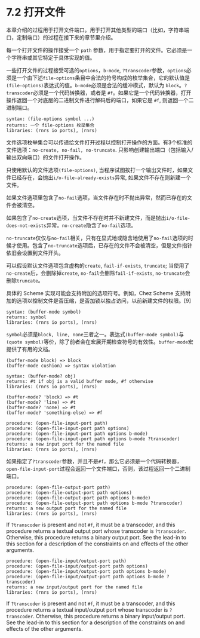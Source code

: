 # 7.2 打开文件

本章介绍的过程用于打开文件端口。用于打开其他类型的端口（比如，字符串端口，定制端口）的过程在接下来的章节里介绍。

每一个打开文件的操作接受一个 `path` 参数，用于指定要打开的文件。它必须是一个字符串或其它特定于具体实现的值。

一些打开文件的过程接受可选的`options`，`b-mode`, `?transcoder`参数，`options`必须是一个由下述`file-options`条目中合法的符号构成的枚举集合，它的默认值是 `(file-options)`表达式的值。`b-mode`必须是合法的缓冲模式，默认为 `block`。`?transcoder`必须是一个代码转换器，或者是 `#f`。如果它是一个代码转换器，打开操作返回一个对底层的二进制文件进行解码后的端口，如果它是 `#f`, 则返回一个二进制端口。

```
syntax: (file-options symbol ...) 
returns: 一个 file-options 枚举集合
libraries: (rnrs io ports), (rnrs)
```

文件选项枚举集合可以传递给文件打开过程以控制打开操作的方面。有3个标准的文件选项：`no-create, no-fail, no-truncate`. 只影响创建输出端口（包括输入/输出双向端口）的文件打开操作。

只使用默认的文件选项`(file-options)`, 当程序试图挨打一个输出文件时，如果文件已经存在，会抛出`i/o-file-already-exists`异常, 如果文件不存在则新建一个文件。

如果文件选项里包含了`no-fail`选项，当文件存在时不抛出异常，然而已存在的文件会被清空。

如果包含了`no-create`选项，当文件不存在时并不新建文件，而是抛出`i/o-file-does-not-exists`异常。`no-create`隐含了`no-fail`选项。

`no-truncate`仅仅与`no-fail`相关，只有在显式地或隐含地使用了`no-fail`选项的时候才使用。包含了`no-truncate`选项后，已存在的文件不会被清空，但是文件指针依旧会设置到文件开头。

可以假设默认文件选项包含虚构的`create`, `fail-if-exists`, `truncate`; 当使用了 `no-create`后，会删除掉`create`, `no-fail`会删除`fail-if-exists`, `no-truncate`会删除`truncate`。

具体的 Scheme 实现可能会支持附加的选项符号。例如，Chez Scheme 支持附加的选项以控制文件是否压缩，是否加锁以独占访问，以前新建文件的权限。[9]

```
syntax: (buffer-mode symbol) 
returns: symbol 
libraries: (rnrs io ports), (rnrs)
```

`symbol`必须是`block, line, none`三者之一。表达式`(buffer-mode symbol)`与`(quote symbol)`等价，除了前者会在宏展开期检查符号的有效性。`buffer-mode`宏提供了有用的文档。

```
(buffer-mode block) => block
(buffer-mode cushion) => syntax violation
```

```
syntax: (buffer-mode? obj) 
returns: #t if obj is a valid buffer mode, #f otherwise 
libraries: (rnrs io ports), (rnrs)

(buffer-mode? 'block) => #t
(buffer-mode? 'line) => #t
(buffer-mode? 'none) => #t
(buffer-mode? 'something-else) => #f
```

```
procedure: (open-file-input-port path) 
procedure: (open-file-input-port path options) 
procedure: (open-file-input-port path options b-mode) 
procedure: (open-file-input-port path options b-mode ?transcoder) 
returns: a new input port for the named file 
libraries: (rnrs io ports), (rnrs)
```

如果指定了`?transcoder`参数，并且不是`#f`，那么它必须是一个代码转换器，`open-file-input-port`过程会返回一个文件端口，否则，该过程返回一个二进制端口。

```
procedure: (open-file-output-port path) 
procedure: (open-file-output-port path options) 
procedure: (open-file-output-port path options b-mode) 
procedure: (open-file-output-port path options b-mode ?transcoder) 
returns: a new output port for the named file 
libraries: (rnrs io ports), (rnrs)
```

If `?transcoder` is present and not `#f`, it must be a transcoder, and this procedure returns a textual output port whose transcoder is `?transcoder`. Otherwise, this procedure returns a binary output port. See the lead-in to this section for a description of the constraints on and effects of the other arguments.

```
procedure: (open-file-input/output-port path) 
procedure: (open-file-input/output-port path options) 
procedure: (open-file-input/output-port path options b-mode) 
procedure: (open-file-input/output-port path options b-mode ?transcoder) 
returns: a new input/output port for the named file 
libraries: (rnrs io ports), (rnrs)
```

If `?transcoder` is present and not `#f`, it must be a transcoder, and this procedure returns a textual input/output port whose transcoder is `?transcoder`. Otherwise, this procedure returns a binary input/output port. See the lead-in to this section for a description of the constraints on and effects of the other arguments.

